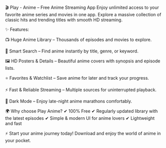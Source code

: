🎬 Play - Anime – Free Anime Streaming App
Enjoy unlimited access to your favorite anime series and movies in one app. Explore a massive collection of classic hits and trending titles with smooth HD streaming.

✨ Features:

📺 Huge Anime Library – Thousands of episodes and movies to explore.

🔎 Smart Search – Find anime instantly by title, genre, or keyword.

🖼 HD Posters & Details – Beautiful anime covers with synopsis and episode lists.

⭐ Favorites & Watchlist – Save anime for later and track your progress.

⚡ Fast & Reliable Streaming – Multiple sources for uninterrupted playback.

🌙 Dark Mode – Enjoy late-night anime marathons comfortably.

🌍 Why choose Play Anime?
✔ 100% Free
✔ Regularly updated library with the latest episodes
✔ Simple & modern UI for anime lovers
✔ Lightweight and fast

⚡ Start your anime journey today! Download  and enjoy the world of anime in your pocket.
